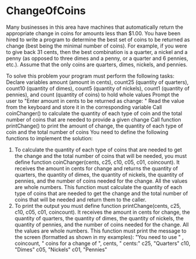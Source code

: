 # ChangeOfCoins

Many businesses in this area have machines that automatically return the appropriate change in coins for amounts less than $1.00. You have been hired to write a program to determine the best set of coins to be returned as change (best being the minimal number of coins). For example, if you were to give back 31 cents, then the best combination is a quarter, a nickel and a penny (as opposed to three dimes and a penny, or a quarter and 6 pennies, etc.). Assume that the only coins are quarters, dimes, nickels, and pennies.

To solve this problem your program must perform the following tasks:
Declare variables amount (amount in cents), count25 (quantity of quarters), count10 (quantity of dimes), count5 (quantity of nickels), count1 (quantity of pennies), and count (quantity of coins) to hold whole values
Prompt the user to "Enter amount in cents to be returned as change: "
Read the value from the keyboard and store it in the corresponding variable
Call coinChanger() to calculate the quantity of each type of coin and the total number of coins that are needed to provide a given change
Call function printChange() to print the amount of change, the quantity of each type of coin and the total number of coins
You need to define the following functions to implement the solution:
1) To calculate the quantity of each type of coins that are needed to get the change and the total number of coins that will be needed, you must define function coinChanger(cents, c25, c10, c05, c01, coincount). It receives the amount in cents for change and returns the quantity of quarters, the quantity of dimes, the quantity of nickels, the quantity of pennies, and the number of coins needed for the change. All the values are whole numbers.
This function must calculate the quantity of each type of coins that are needed to get the change and the total number of coins that will be needed and return them to the caller.
2) To print the output you must define function printChange(cents, c25, c10, c05, c01, coincount). It receives the amount in cents for change, the quantity of quarters, the quantity of dimes, the quantity of nickels, the quantity of pennies, and the number of coins needed for the change. All the values are whole numbers.
This function must print the message to the screen (formatted as shown in my examples): "You need to use " , coincount, " coins for a change of ", cents, " cents:"
c25, "Quarters"
c10, "Dimes"
c05, "Nickels" c01, "Pennies"
